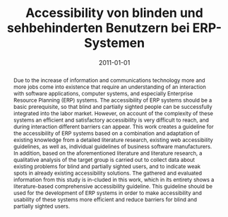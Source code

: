 ---
abstract: Due to the increase of information and communications technology more and
  more jobs come into existence that require an understanding of an interaction with
  software applications, computer systems, and especially Enterprise Resource Planning
  (ERP) systems. The accessibility of ERP systems should be a basic prerequisite,
  so that blind and partially sighted people can be successfully integrated into the
  labor market. However, on account of the complexity of these systems an efficient
  and satisfactory accessibility is very difficult to reach, and during interaction
  different barriers can appear. This work creates a guideline for the accessibility
  of ERP systems based on a combination and adaptation of existing knowledge from
  a detailed literature research, existing web accessibility guidelines, as well as,
  individual guidelines of business software manufacturers. In addition, based on
  the aforementioned literature and literature research, a qualitative analysis of
  the target group is carried out to collect data about existing problems for blind
  and partially sighted users, and to indicate weak spots in already existing accessibility
  solutions. The gathered and evaluated information from this study is in-cluded in
  this work, which in its entirety shows a literature-based comprehensive accessibility
  guideline. This guideline should be used for the development of ERP systems in order
  to make accessibility and usability of these systems more efficient and reduce barriers
  for blind and partially sighted users.
authors:
- Stefan Buchwalder
date: '2011-01-01'
featured: false
links:
- name: Publik
  url: https://publik.tuwien.ac.at/showentry.php?ID=205957&lang=2
publication_types:
- '7'
publishDate: '2011-01-01'
title: Accessibility von blinden und sehbehinderten Benutzern bei ERP-Systemen
url_pdf: ''
---